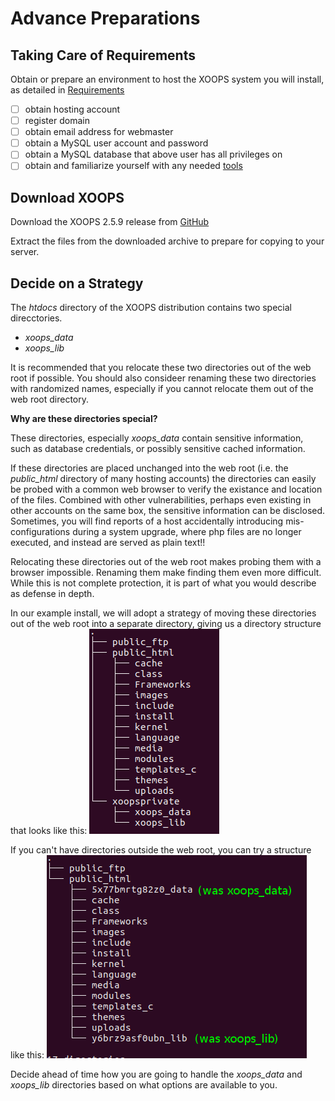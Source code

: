 # Advance Preparations

## Taking Care of Requirements

Obtain or prepare an environment to host the XOOPS system you will install,
as detailed in [Requirements](../requirements/README.php)

- [ ] obtain hosting account
- [ ] register domain
- [ ] obtain email address for webmaster
- [ ] obtain a MySQL user account and password
- [ ] obtain a MySQL database that above user has all privileges on
- [ ] obtain and familiarize yourself with any needed [tools](../tools/README.php)

## Download XOOPS

Download the XOOPS 2.5.9 release from [GitHub](https://github.com/XOOPS/XoopsCore25/releases)

Extract the files from the downloaded archive to prepare for copying to your server.

## Decide on a Strategy

The *htdocs* directory of the XOOPS distribution contains two special direcctories.
- *xoops_data*
- *xoops_lib*

It is recommended that you relocate these two directories out of the web
root if possible. You should also consideer renaming these two directories
with randomized names, especially if you cannot relocate them out of the
web root directory.

**Why are these directories special?**

These directories, especially *xoops_data* contain sensitive information,
such as database credentials, or possibly sensitive cached information.

If these directories are placed unchanged into the web root (i.e. the
*public_html* directory of many hosting accounts) the directories can
easily be probed with a common web browser to verify the existance and
location of the files. Combined with other vulnerabilities, perhaps even
existing in other accounts on the same box, the sensitive information can
be disclosed. Sometimes, you will find reports of a host accidentally
introducing mis-configurations during a system upgrade, where php files
are no longer executed, and instead are served as plain text!!

Relocating these directories out of the web root makes probing them with
a browser impossible. Renaming them make finding them even more difficult.
While this is not complete protection, it is part of what you would describe
as defense in depth.

In our example install, we will adopt a strategy of moving these directories
out of the web root into a separate directory, giving us a directory
structure that looks like this:
![Out of Web Root Directory Structure](../../assets/dir-structure-1.png)

If you can't have directories outside the web root, you can try a structure
like this:
![In Web Root Directory Structure](../../assets/dir-structure-2.png)

Decide ahead of time how you are going to handle the *xoops_data* and
*xoops_lib* directories based on what options are available to you.


